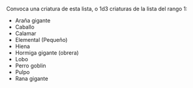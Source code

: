 Convoca una criatura de esta lista, o 1d3 criaturas de la lista del rango 1:
* Araña gigante
* Caballo
* Calamar
* Elemental (Pequeño)
* Hiena
* Hormiga gigante (obrera)
* Lobo
* Perro goblin
* Pulpo
* Rana gigante
